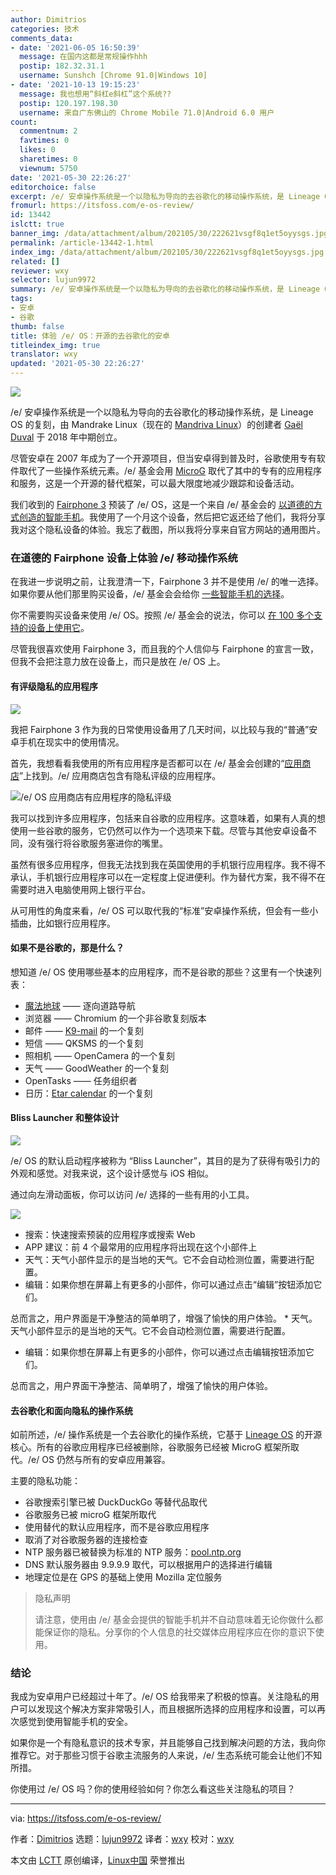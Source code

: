```yaml
---
author: Dimitrios
categories: 技术
comments_data:
- date: '2021-06-05 16:50:39'
  message: 在国内这都是常规操作hhh
  postip: 182.32.31.1
  username: Sunshch [Chrome 91.0|Windows 10]
- date: '2021-10-13 19:15:23'
  message: 我也想用“斜杠e斜杠”这个系统??
  postip: 120.197.198.30
  username: 来自广东佛山的 Chrome Mobile 71.0|Android 6.0 用户
count:
  commentnum: 2
  favtimes: 0
  likes: 0
  sharetimes: 0
  viewnum: 5750
date: '2021-05-30 22:26:27'
editorchoice: false
excerpt: /e/ 安卓操作系统是一个以隐私为导向的去谷歌化的移动操作系统，是 Lineage OS 的复刻
fromurl: https://itsfoss.com/e-os-review/
id: 13442
islctt: true
banner_img: /data/attachment/album/202105/30/222621vsgf8q1et5oyysgs.jpg
permalink: /article-13442-1.html
index_img: /data/attachment/album/202105/30/222621vsgf8q1et5oyysgs.jpg.thumb.jpg
related: []
reviewer: wxy
selector: lujun9972
summary: /e/ 安卓操作系统是一个以隐私为导向的去谷歌化的移动操作系统，是 Lineage OS 的复刻
tags:
- 安卓
- 谷歌
thumb: false
title: 体验 /e/ OS：开源的去谷歌化的安卓
titleindex_img: true
translator: wxy
updated: '2021-05-30 22:26:27'
---
```


![](/data/attachment/album/202105/30/222621vsgf8q1et5oyysgs.jpg)


/e/ 安卓操作系统是一个以隐私为导向的去谷歌化的移动操作系统，是 Lineage OS 的复刻，由 Mandrake Linux（现在的 [Mandriva Linux](https://en.wikipedia.org/wiki/Mandriva_Linux)）的创建者 [Gaël Duval](https://en.wikipedia.org/wiki/Ga%C3%ABl_Duval) 于 2018 年中期创立。


尽管安卓在 2007 年成为了一个开源项目，但当安卓得到普及时，谷歌使用专有软件取代了一些操作系统元素。/e/ 基金会用 [MicroG](https://en.wikipedia.org/wiki/MicroG) 取代了其中的专有的应用程序和服务，这是一个开源的替代框架，可以最大限度地减少跟踪和设备活动。


我们收到的 [Fairphone 3](https://esolutions.shop/shop/e-os-fairphone-3-fr/) 预装了 /e/ OS，这是一个来自 /e/ 基金会的 [以道德的方式创造的智能手机](https://www.fairphone.com/en/story/?ref=header)。我使用了一个月这个设备，然后把它返还给了他们，我将分享我对这个隐私设备的体验。我忘了截图，所以我将分享来自官方网站的通用图片。


### 在道德的 Fairphone 设备上体验 /e/ 移动操作系统


在我进一步说明之前，让我澄清一下，Fairphone 3 并不是使用 /e/ 的唯一选择。如果你要从他们那里购买设备，/e/ 基金会会给你 [一些智能手机的选择](https://esolutions.shop/shop/)。


你不需要购买设备来使用 /e/ OS。按照 /e/ 基金会的说法，你可以 [在 100 多个支持的设备上使用它](https://doc.e.foundation/devices/)。


尽管我很喜欢使用 Fairphone 3，而且我的个人信仰与 Fairphone 的宣言一致，但我不会把注意力放在设备上，而只是放在 /e/ OS 上。


#### 有评级隐私的应用程序


![](/data/attachment/album/202105/30/222628epkwco5wozoh5wc5.png)


我把 Fairphone 3 作为我的日常使用设备用了几天时间，以比较与我的“普通”安卓手机在现实中的使用情况。


首先，我想看看我使用的所有应用程序是否都可以在 /e/ 基金会创建的“[应用商店](https://e.foundation/e-os-available-applications/)”上找到。/e/ 应用商店包含有隐私评级的应用程序。


![/e/ OS 应用商店有应用程序的隐私评级](/data/attachment/album/202105/30/222628fvcyya0yzcaz099u.png)


我可以找到许多应用程序，包括来自谷歌的应用程序。这意味着，如果有人真的想使用一些谷歌的服务，它仍然可以作为一个选项来下载。尽管与其他安卓设备不同，没有强行将谷歌服务塞进你的嘴里。


虽然有很多应用程序，但我无法找到我在英国使用的手机银行应用程序。我不得不承认，手机银行应用程序可以在一定程度上促进便利。作为替代方案，我不得不在需要时进入电脑使用网上银行平台。


从可用性的角度来看，/e/ OS 可以取代我的“标准”安卓操作系统，但会有一些小插曲，比如银行应用程序。


#### 如果不是谷歌的，那是什么？


想知道 /e/ OS 使用哪些基本的应用程序，而不是谷歌的那些？这里有一个快速列表：


* [魔法地球](https://www.magicearth.com/) —— 逐向道路导航
* 浏览器 —— Chromium 的一个非谷歌复刻版本
* 邮件 —— [K9-mail](https://k9mail.app/) 的一个复刻
* 短信 —— QKSMS 的一个复刻
* 照相机 —— OpenCamera 的一个复刻
* 天气 —— GoodWeather 的一个复刻
* OpenTasks —— 任务组织者
* 日历：[Etar calendar](https://github.com/Etar-Group/Etar-Calendar) 的一个复刻


#### Bliss Launcher 和整体设计


![](/data/attachment/album/202105/30/222629rwmjrw6vmymymmm0.jpg)


/e/ OS 的默认启动程序被称为 “Bliss Launcher”，其目的是为了获得有吸引力的外观和感觉。对我来说，这个设计感觉与 iOS 相似。


通过向左滑动面板，你可以访问 /e/ 选择的一些有用的小工具。


![](/data/attachment/album/202105/30/222629v5sis5kvlssv5fos.jpg)


* 搜索：快速搜索预装的应用程序或搜索 Web
* APP 建议：前 4 个最常用的应用程序将出现在这个小部件上
* 天气：天气小部件显示的是当地的天气。它不会自动检测位置，需要进行配置。
* 编辑：如果你想在屏幕上有更多的小部件，你可以通过点击“编辑”按钮添加它们。


总而言之，用户界面是干净整洁的简单明了，增强了愉快的用户体验。 \* 天气。天气小部件显示的是当地的天气。它不会自动检测位置，需要进行配置。


* 编辑：如果你想在屏幕上有更多的小部件，你可以通过点击编辑按钮添加它们。


总而言之，用户界面干净整洁、简单明了，增强了愉快的用户体验。


#### 去谷歌化和面向隐私的操作系统


如前所述，/e/ 操作系统是一个去谷歌化的操作系统，它基于 [Lineage OS](https://lineageos.org/) 的开源核心。所有的谷歌应用程序已经被删除，谷歌服务已经被 MicroG 框架所取代。/e/ OS 仍然与所有的安卓应用兼容。


主要的隐私功能：


* 谷歌搜索引擎已被 DuckDuckGo 等替代品取代
* 谷歌服务已被 microG 框架所取代
* 使用替代的默认应用程序，而不是谷歌应用程序
* 取消了对谷歌服务器的连接检查
* NTP 服务器已被替换为标准的 NTP 服务：[pool.ntp.org](http://pool.ntp.org)
* DNS 默认服务器由 9.9.9.9 取代，可以根据用户的选择进行编辑
* 地理定位是在 GPS 的基础上使用 Mozilla 定位服务



> 
> 隐私声明
> 
> 
> 请注意，使用由 /e/ 基金会提供的智能手机并不自动意味着无论你做什么都能保证你的隐私。分享你的个人信息的社交媒体应用程序应在你的意识下使用。
> 
> 
> 


### 结论


我成为安卓用户已经超过十年了。/e/ OS 给我带来了积极的惊喜。关注隐私的用户可以发现这个解决方案非常吸引人，而且根据所选择的应用程序和设置，可以再次感觉到使用智能手机的安全。


如果你是一个有隐私意识的技术专家，并且能够自己找到解决问题的方法，我向你推荐它。对于那些习惯于谷歌主流服务的人来说，/e/ 生态系统可能会让他们不知所措。


你使用过 /e/ OS 吗？你的使用经验如何？你怎么看这些关注隐私的项目？




---


via: <https://itsfoss.com/e-os-review/>


作者：[Dimitrios](https://itsfoss.com/author/dimitrios/) 选题：[lujun9972](https://github.com/lujun9972) 译者：[wxy](https://github.com/wxy) 校对：[wxy](https://github.com/wxy)


本文由 [LCTT](https://github.com/LCTT/TranslateProject) 原创编译，[Linux中国](https://linux.cn/) 荣誉推出